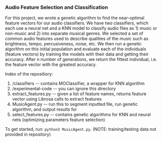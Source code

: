 

### Audio Feature Selection and Classification

For this project, we wrote a genetic algorithm to find the near-optimal feature vectors for 
our audio classifiers. We have two classifiers, which each use a neural net and a KNN model 
to classify audio files as 1) music or non-music and 2) into separate musical genres. We selected
a set of common audio features used to describe qualities of the music such as brightness, tempo,
percusiveness, noise, etc. We then run a genetic algorithm on this initial population and evaluate each 
of the individuals (feature vectors) by training the models with their data and getting their accuracy.
After n number of generations, we return the fittest individual, i.e. the feature vector with the greatest
accuracy.

Index of the repositiory:

1. /classifiers -- contains MOClassifier, a wrapper for KNN algorithm
2. /experimental-code -- you can ignore this directory
3. extract_features.py -- given a list of feature names, returns feature vector using Librosa calls to extract features
4. MusicAgent.py -- run this to segment inputted file, run genetic algorithm, and output results for 
5. select_features.py -- contains genetic algorithms for KNN and neural nets (optimizing parameters feature selection)

To get started, run: `python3 MusicAgent.py`. (NOTE: training/testing data not provided in repository)
